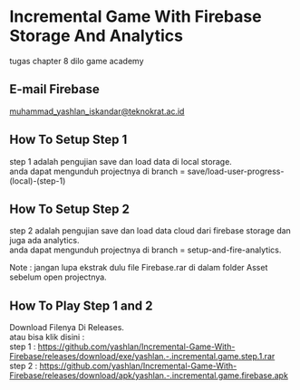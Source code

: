 # Incremental Game With Firebase Storage And Analytics
 tugas chapter 8 dilo game academy
 
 ## E-mail Firebase
 muhammad_yashlan_iskandar@teknokrat.ac.id
 
 ## How To Setup Step 1
 
 step 1 adalah pengujian save dan load data di local storage. <br>
 anda dapat mengunduh projectnya di branch = save/load-user-progress-(local)-(step-1)
 
 ## How To Setup Step 2
 
 step 2 adalah pengujian save dan load data cloud dari firebase storage dan juga ada analytics.<br>
 anda dapat mengunduh projectnya di branch = setup-and-fire-analytics. <br>
 
 Note : jangan lupa ekstrak dulu file Firebase.rar di dalam folder Asset sebelum open projectnya.
 
 ## How To Play Step 1 and 2
 Download Filenya Di Releases.<br>
 atau bisa klik disini : <br>
 step 1 : https://github.com/yashlan/Incremental-Game-With-Firebase/releases/download/exe/yashlan.-.incremental.game.step.1.rar <br>
 step 2 : https://github.com/yashlan/Incremental-Game-With-Firebase/releases/download/apk/yashlan.-.incremental.game.firebase.apk
